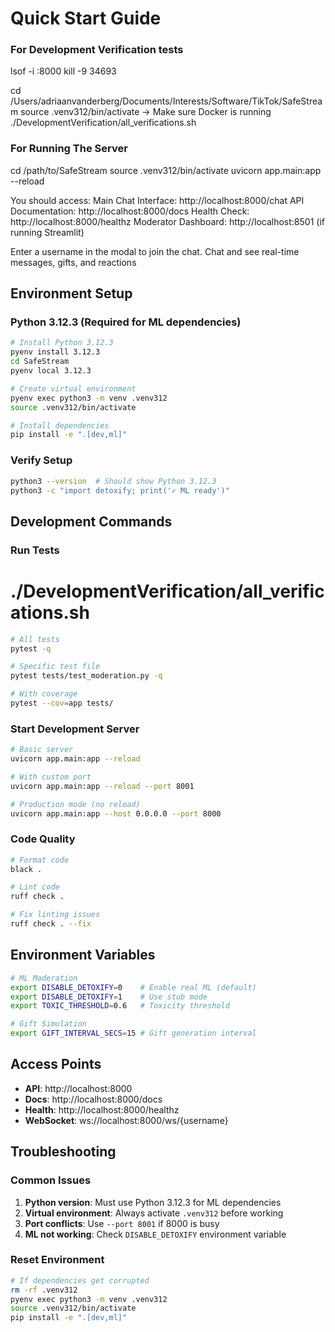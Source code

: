 # Quick Start Guide

### For Development Verification tests ###
lsof -i :8000
kill -9 34693

cd /Users/adriaanvanderberg/Documents/Interests/Software/TikTok/SafeStream
source .venv312/bin/activate
-> Make sure Docker is running
./DevelopmentVerification/all_verifications.sh

### For Running The Server ###
cd /path/to/SafeStream
source .venv312/bin/activate
uvicorn app.main:app --reload

You should access:
Main Chat Interface: http://localhost:8000/chat
API Documentation: http://localhost:8000/docs
Health Check: http://localhost:8000/healthz
Moderator Dashboard: http://localhost:8501 (if running Streamlit)

Enter a username in the modal to join the chat.
Chat and see real-time messages, gifts, and reactions

## Environment Setup

### Python 3.12.3 (Required for ML dependencies)

```bash
# Install Python 3.12.3
pyenv install 3.12.3
cd SafeStream
pyenv local 3.12.3

# Create virtual environment
pyenv exec python3 -m venv .venv312
source .venv312/bin/activate

# Install dependencies
pip install -e ".[dev,ml]"
```

### Verify Setup

```bash
python3 --version  # Should show Python 3.12.3
python3 -c "import detoxify; print('✓ ML ready')"
```

## Development Commands

### Run Tests

# ./DevelopmentVerification/all_verifications.sh

```bash
# All tests
pytest -q

# Specific test file
pytest tests/test_moderation.py -q

# With coverage
pytest --cov=app tests/
```

### Start Development Server

```bash
# Basic server
uvicorn app.main:app --reload

# With custom port
uvicorn app.main:app --reload --port 8001

# Production mode (no reload)
uvicorn app.main:app --host 0.0.0.0 --port 8000
```

### Code Quality

```bash
# Format code
black .

# Lint code
ruff check .

# Fix linting issues
ruff check . --fix
```

## Environment Variables

```bash
# ML Moderation
export DISABLE_DETOXIFY=0    # Enable real ML (default)
export DISABLE_DETOXIFY=1    # Use stub mode
export TOXIC_THRESHOLD=0.6   # Toxicity threshold

# Gift Simulation
export GIFT_INTERVAL_SECS=15 # Gift generation interval
```

## Access Points

- **API**: http://localhost:8000
- **Docs**: http://localhost:8000/docs
- **Health**: http://localhost:8000/healthz
- **WebSocket**: ws://localhost:8000/ws/{username}

## Troubleshooting

### Common Issues

1. **Python version**: Must use Python 3.12.3 for ML dependencies
2. **Virtual environment**: Always activate `.venv312` before working
3. **Port conflicts**: Use `--port 8001` if 8000 is busy
4. **ML not working**: Check `DISABLE_DETOXIFY` environment variable

### Reset Environment

```bash
# If dependencies get corrupted
rm -rf .venv312
pyenv exec python3 -m venv .venv312
source .venv312/bin/activate
pip install -e ".[dev,ml]"
``` 